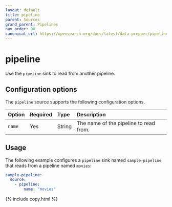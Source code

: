 ```yaml
---
layout: default
title: pipeline 
parent: Sources
grand_parent: Pipelines
nav_order: 90
canonical_url: https://opensearch.org/docs/latest/data-prepper/pipelines/configuration/sources/pipeline/
---
```


# pipeline

Use the `pipeline` sink to read from another pipeline.

## Configuration options

The `pipeline` source supports the following configuration options.

| Option | Required | Type   | Description                            |
|:-------|:---------|:-------|:---------------------------------------|
| `name` | Yes      | String | The name of the pipeline to read from. |

## Usage

The following example configures a `pipeline` sink named `sample-pipeline` that reads from a pipeline named `movies`:

```yaml
sample-pipeline:
  source:
    - pipeline:
        name: "movies"
```
{% include copy.html %}

